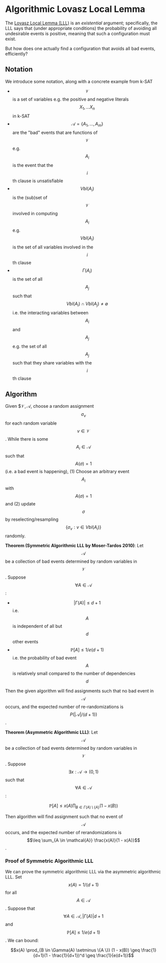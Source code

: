# Algorithmic Lovasz Local Lemma

The [Lovasz Local Lemma (LLL)](lovasz_local_lemma.md) is an _existential_ argument; specifically,
the LLL says that (under appropriate conditions) the probability of avoiding all undesirable events
is positive, meaning that such a configuration must exist.

But how does one actually find a configuration that avoids all bad events, efficiently?

## Notation

We introduce some notation, along with a concrete example from k-SAT

- $$\mathcal{V}$$ is a set of variables e.g. the positive and negative literals $$X_1, ... X_n$$ in k-SAT
- $$\mathcal{A} = \{ A_1, ..., A_m \}$$ are the "bad" events that are functions of $$\mathcal{V}$$
  e.g. $$A_i$$ is the event that the $$i$$th clause is unsatisfiable
- $$Vbl(A_i)$$ is the (sub)set of $$\mathcal{V}$$ involved in computing $$A_i$$ e.g. $$Vbl(A_i)$$
  is the set of all variables involved in the $$i$$th clause
- $$\Gamma(A_i)$$ is the set of all $$A_j$$ such that $$Vbl(A_i) \cap Vbl(A_j) \neq \emptyset$$
  i.e. the interacting variables between $$A_i$$ and $$A_j$$ e.g. the set of all $$A_j$$ such that
  they share variables with the $$i$$th clause

## Algorithm

Given $$\mathcal{V}, \mathcal{A}$, choose a random assignment $$\sigma_v$$ for each random variable
$$v \in \mathcal{V}$$. While there is some $$A_i \in \mathcal{A}$$ such that $$A(\sigma) = 1$$ (i.e.
 a bad event is happening), (1) Choose an arbitrary event $$A_i$$ with $$A(\sigma) = 1$$ and (2)
update $$\sigma$$ by reselecting/resampling $$\{\sigma_v : v \in Vbl(A_i) \}$$ randomly.

**Theorem (Symmetric Algorithmic LLL by Moser-Tardos 2010)**: Let $$\mathcal{A}$$ be a collection of bad events
determined by random variables in $$\mathcal{V}$$. Suppose $$\forall A \in \mathcal{A}$$:

- $$|\Gamma(A) | \leq d + 1$$ i.e. $$A$$ is independent of all but $$d$$ other events
- $$\mathbb{P}[A] \leq 1 / e (d+1)$$ i.e. the probability of bad event $$A$$ is relatively small compared to the number of dependencies $$d$$

Then the given algorithm will find assignments such that no bad event in $$\mathcal{A}$$ occurs,
and the expected number of re-randomizations is $$P(|\mathcal{A}| / (d+1))$$.

**Theorem (Asymmetric Algorithmic LLL)**: Let $$\mathcal{A}$$ be a collection of bad events
determined by random variables in $$\mathcal{V}$$. Suppose $$\exists x: \mathcal{A} \rightarrow (0, 1)$$
such that $$\forall A \in \mathcal{A}$$:

$$\mathbb{P}[A] \leq x(A) \prod_{B \in \Gamma(A) \setminus \{A \}} (1 - x(B))$$

Then algorithm will find assignment such that no event of $$\mathcal{A}$$ occurs, and the expected
number of rerandomizations is $$\leq \sum_{A \in \mathcal{A}} \frac{x(A)}{1 - x(A)}$$.

### Proof of Symmetric Algorithmic LLL

We can prove the symmetric algorithmic LLL via the asymmetric algorithmic LLL. Set $$x(A) = 1/(d+1)$$
for all $$A \in \mathcal{A}$$. Suppose that $$\forall A \in \mathcal{A}, |\Gamma(A)| d + 1$$ and 
$$\mathbb{P}[A] \leq 1/e(d+1)$$. We can bound:

$$x(A) \prod_{B \in \Gamma(A) \setminus \{A \}} (1 - x(B)) \geq \frac{1}{d+1}(1 - \frac{1}{d+1})^d \geq \frac{1}{e(d+1)}$$